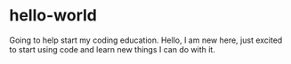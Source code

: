 # hello-world
Going to help start my coding education. 
Hello, I am new here, just excited to start using code and learn new things I can do with it.  
